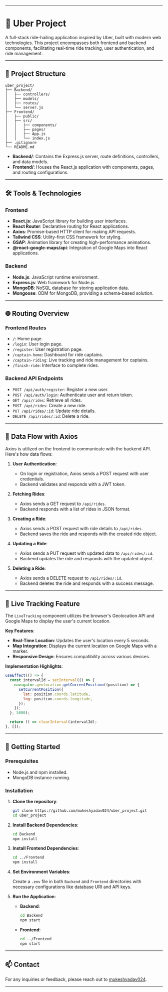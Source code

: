 
---

# 🚗 Uber Project

A full-stack ride-hailing application inspired by Uber, built with modern web technologies. This project encompasses both frontend and backend components, facilitating real-time ride tracking, user authentication, and ride management.

---

## 📁 Project Structure

```
uber_project/
├── Backend/
│   ├── controllers/
│   ├── models/
│   ├── routes/
│   └── server.js
├── Frontend/
│   ├── public/
│   ├── src/
│   │   ├── components/
│   │   ├── pages/
│   │   ├── App.js
│   │   └── index.js
├── .gitignore
└── README.md
```

* **Backend/**: Contains the Express.js server, route definitions, controllers, and data models.
* **Frontend/**: Houses the React.js application with components, pages, and routing configurations.

---

## 🛠️ Tools & Technologies

### Frontend

* **React.js**: JavaScript library for building user interfaces.
* **React Router**: Declarative routing for React applications.
* **Axios**: Promise-based HTTP client for making API requests.
* **Tailwind CSS**: Utility-first CSS framework for styling.
* **GSAP**: Animation library for creating high-performance animations.
* **@react-google-maps/api**: Integration of Google Maps into React applications.

### Backend

* **Node.js**: JavaScript runtime environment.
* **Express.js**: Web framework for Node.js.
* **MongoDB**: NoSQL database for storing application data.
* **Mongoose**: ODM for MongoDB, providing a schema-based solution.

---

## 🌐 Routing Overview

### Frontend Routes

* `/`: Home page.
* `/login`: User login page.
* `/register`: User registration page.
* `/captain-home`: Dashboard for ride captains.
* `/captain-riding`: Live tracking and ride management for captains.
* `/finish-ride`: Interface to complete rides.

### Backend API Endpoints

* `POST /api/auth/register`: Register a new user.
* `POST /api/auth/login`: Authenticate user and return token.
* `GET /api/rides`: Retrieve all rides.
* `POST /api/rides`: Create a new ride.
* `PUT /api/rides/:id`: Update ride details.
* `DELETE /api/rides/:id`: Delete a ride.

---

## 🔄 Data Flow with Axios

Axios is utilized on the frontend to communicate with the backend API. Here's how data flows:

1. **User Authentication**:

   * On login or registration, Axios sends a POST request with user credentials.
   * Backend validates and responds with a JWT token.

2. **Fetching Rides**:

   * Axios sends a GET request to `/api/rides`.
   * Backend responds with a list of rides in JSON format.

3. **Creating a Ride**:

   * Axios sends a POST request with ride details to `/api/rides`.
   * Backend saves the ride and responds with the created ride object.

4. **Updating a Ride**:

   * Axios sends a PUT request with updated data to `/api/rides/:id`.
   * Backend updates the ride and responds with the updated object.

5. **Deleting a Ride**:

   * Axios sends a DELETE request to `/api/rides/:id`.
   * Backend deletes the ride and responds with a success message.

---

## 📍 Live Tracking Feature

The `LiveTracking` component utilizes the browser's Geolocation API and Google Maps to display the user's current location.

**Key Features**:

* **Real-Time Location**: Updates the user's location every 5 seconds.
* **Map Integration**: Displays the current location on Google Maps with a marker.
* **Responsive Design**: Ensures compatibility across various devices.

**Implementation Highlights**:

```jsx
useEffect(() => {
  const intervalId = setInterval(() => {
    navigator.geolocation.getCurrentPosition((position) => {
      setCurrentPosition({
        lat: position.coords.latitude,
        lng: position.coords.longitude,
      });
    });
  }, 5000);

  return () => clearInterval(intervalId);
}, []);
```

---

## 🚀 Getting Started

### Prerequisites

* Node.js and npm installed.
* MongoDB instance running.

### Installation

1. **Clone the repository**:

   ```bash
   git clone https://github.com/mukeshyadav024/uber_project.git
   cd uber_project
   ```

2. **Install Backend Dependencies**:

   ```bash
   cd Backend
   npm install
   ```

3. **Install Frontend Dependencies**:

   ```bash
   cd ../Frontend
   npm install
   ```

4. **Set Environment Variables**:

   Create a `.env` file in both `Backend` and `Frontend` directories with necessary configurations like database URI and API keys.

5. **Run the Application**:

   * **Backend**:

     ```bash
     cd Backend
     npm start
     ```

   * **Frontend**:

     ```bash
     cd ../Frontend
     npm start
     ```

---

## 📫 Contact

For any inquiries or feedback, please reach out to [mukeshyadav024](https://github.com/mukeshyadav024).

---

